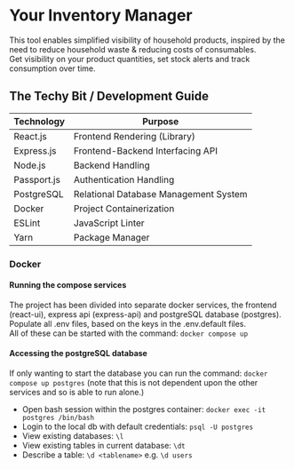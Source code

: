 # Your Inventory Manager

This tool enables simplified visibility of household products, inspired by the need to reduce household waste & reducing costs of consumables.  
Get visibility on your product quantities, set stock alerts and track consumption over time.

## The Techy Bit / Development Guide

| Technology  | Purpose                               |
| ----------- | ------------------------------------- |
| React.js    | Frontend Rendering (Library)          |
| Express.js  | Frontend-Backend Interfacing API      |
| Node.js     | Backend Handling                      |
| Passport.js | Authentication Handling               |
| PostgreSQL  | Relational Database Management System |
| Docker      | Project Containerization              |
| ESLint      | JavaScript Linter                     |
| Yarn        | Package Manager                       |

### Docker

#### Running the compose services

The project has been divided into separate docker services, the frontend (react-ui), express api (express-api) and postgreSQL database (postgres).  
Populate all .env files, based on the keys in the .env.default files.  
All of these can be started with the command: `docker compose up`  

#### Accessing the postgreSQL database  

If only wanting to start the database you can run the command: `docker compose up postgres` (note that this is not dependent upon the other services and so is able to run alone.)  

- Open bash session within the postgres container: `docker exec -it postgres /bin/bash`  
- Login to the local db with default credentials: `psql -U postgres`  
- View existing databases: `\l`
- View existing tables in current database: `\dt`
- Describe a table: `\d <tablename>` e.g. `\d users`
